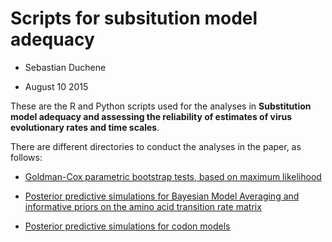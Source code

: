 # Scripts for subsitution model adequacy


- Sebastian Duchene 

- August 10 2015

These are the R and Python scripts used for the analyses in **Substitution model adequacy and assessing the reliability of estimates of virus evolutionary rates and time scales**.

There are different directories to conduct the analyses in the paper, as follows:

- [Goldman-Cox parametric bootstrap tests, based on maximum likelihood](https://github.com/sebastianduchene/virus_model_adequacy/tree/master/GC_test)

- [Posterior predictive simulations for Bayesian Model Averaging and informative priors on the amino acid transition rate matrix](https://github.com/sebastianduchene/virus_model_adequacy/tree/master/PPS_DPP_MA)

- [Posterior predictive simulations for codon models](http://www.eltiempo.com)

